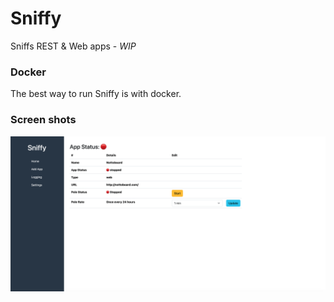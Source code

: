 # Sniffy
Sniffs REST & Web apps - *WIP*

### Docker
The best way to run Sniffy is with docker.


### Screen shots
![Screen Shot](screen-shots/app-detail.png)
